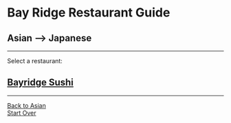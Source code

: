 # Bay Ridge Restaurant Guide
## Asian --> Japanese
---
Select a restaurant:
## [Bayridge Sushi](https://bayridgesushibk.com/)
---
[Back to Asian](asian.md)  
[Start Over](../home.md)
